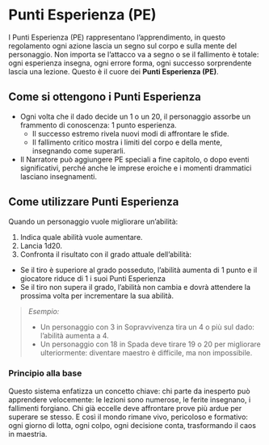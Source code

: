 # Punti Esperienza (PE)
I Punti Esperienza (PE) rappresentano l’apprendimento, in questo regolamento ogni azione lascia un segno sul corpo e sulla mente del personaggio. Non importa se l’attacco va a segno o se il fallimento è totale: ogni esperienza insegna, ogni errore forma, ogni successo sorprendente lascia una lezione. Questo è il cuore dei **Punti Esperienza (PE)**.

## Come si ottengono i Punti Esperienza
 - Ogni volta che il dado decide un 1 o un 20, il personaggio assorbe un frammento di conoscenza: 1 punto esperienza.
   - Il successo estremo rivela nuovi modi di affrontare le sfide.
   - Il fallimento critico mostra i limiti del corpo e della mente, insegnando come superarli.
 - Il Narratore può aggiungere PE speciali a fine capitolo, o dopo eventi significativi, perché anche le imprese eroiche e i momenti drammatici lasciano insegnamenti.

## Come utilizzare Punti Esperienza
Quando un personaggio vuole migliorare un’abilità:

1. Indica quale abilità vuole aumentare.
2. Lancia 1d20.
3. Confronta il risultato con il grado attuale dell’abilità:
 - Se il tiro è superiore al grado posseduto, l’abilità aumenta di 1 punto e il giocatore riduce di 1 i suoi Punti Esperienza
 - Se il tiro non supera il grado, l’abilità non cambia e dovrà attendere la prossima volta per incrementare la sua abilità.

> *Esempio:*
>  - Un personaggio con 3 in Sopravvivenza tira un 4 o più sul dado: l’abilità aumenta a 4.
>  - Un personaggio con 18 in Spada deve tirare 19 o 20 per migliorare ulteriormente: diventare maestro è difficile, ma non impossibile.

### Principio alla base
Questo sistema enfatizza un concetto chiave: chi parte da inesperto può apprendere velocemente: le lezioni sono numerose, le ferite insegnano, i fallimenti forgiano. Chi già eccelle deve affrontare prove più ardue per superare se stesso. E così il mondo rimane vivo, pericoloso e formativo: ogni giorno di lotta, ogni colpo, ogni decisione conta, trasformando il caos in maestria.
